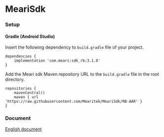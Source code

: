 # MeariSdk

### Setup

#### Gradle (Android Studio)

Insert the following dependency to `build.gradle` file of your project.

```
dependencies {
    implementation 'com.meari:sdk_rb:3.1.0'
}
```

Add the Meari sdk Maven repository URL to the `build.gradle` file in the root directory.

```
repositories {
    mavenCentral()
	maven { url 'https://raw.githubusercontent.com/Mearitek/MeariSdk/RB-AAR' }
}
```

### Document
[English document](https://github.com/Mearitek/MeariSdk/blob/MeariSdk-3.1.0-RB/Android/docs/Meari%20Android%20SDK%20Guide.md)